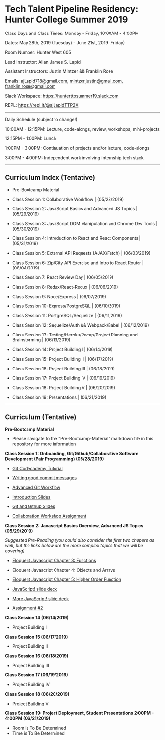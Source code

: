 # Tech Talent Pipeline Residency: Hunter College Summer 2019

Class Days and Class Times: Monday - Friday, 10:00AM - 4:00PM

Dates: May 28th, 2019 (Tuesday) - June 21st, 2019 (Friday)

Room Number: Hunter West 605

Lead Instructor: Allan James S. Lapid

Assistant Instructors: Justin Mintzer && Franklin Rose

Emails: ajLapid718@gmail.com, mintzer.justin@gmail.com, franklin.rose@gmail.com

Slack Workspace: https://hunterttpsummer19.slack.com

REPL: https://repl.it/@ajLapidTTP2X

---

Daily Schedule (subject to change!)

10:00AM - 12:15PM: Lecture, code-alongs, review, workshops, mini-projects

12:15PM - 1:00PM: Lunch

1:00PM - 3:00PM: Continuation of projects and/or lecture, code-alongs

3:00PM - 4:00PM: Independent work involving internship tech stack

---

## Curriculum Index (Tentative)

- Pre-Bootcamp Material

- Class Session 1:
Collaborative Workflow | (05/28/2019)

- Class Session 2: JavaScript Basics and Advanced JS Topics | (05/29/2019)

- Class Session 3: JavaScript DOM Manipulation and Chrome Dev Tools | (05/30/2019)

- Class Session 4: Introduction to React and React Components | (05/31/2019)

- Class Session 5: External API Requests (AJAX/Fetch) | (06/03/2019)

- Class Session 6: Zip/City API Exercise and Intro to React Router | (06/04/2019)

- Class Session 7: React Review Day | (06/05/2019)

- Class Session 8: Redux/React-Redux | (06/06/2019)

- Class Session 9: Node/Express | (06/07/2019)

- Class Session 10: Express/PostgreSQL | (06/10/2019)

- Class Session 11: PostgreSQL/Sequelize | (06/11/2019)

- Class Session 12: Sequelize/Auth && Webpack/Babel | (06/12/2019)

- Class Session 13: Testing/Heroku/Recap/Project Planning and Brainstorming | (06/13/2019)

- Class Session 14: Project Building I | (06/14/2019)

- Class Session 15: Project Building II | (06/17/2019)

- Class Session 16: Project Building III | (06/18/2019)

- Class Session 17: Project Building IV | (06/19/2019)

- Class Session 18: Project Building V | (06/20/2019)

- Class Session 19: Presentations | (06/21/2019)

---

## Curriculum (Tentative)

**Pre-Bootcamp Material**

- Please navigate to the "Pre-Bootcamp-Material" markdown file in this repository for more information

**Class Session 1: Onboarding, Git/Github/Collaborative Software Development (Pair Programming) (05/28/2019)**

- [Git Codecademy Tutorial](https://www.codecademy.com/learn/learn-git)

- [Writing good commit messages](https://medium.com/compass-true-north/writing-good-commit-messages-fc33af9d6321)

- [Advanced Git Workflow](https://www.atlassian.com/git/tutorials/comparing-workflows)

- [Introduction Slides](https://docs.google.com/presentation/d/1P31jGaBOcQlogrio5jF8Y7hCw8s4BLnTfxBO8yhdDKo/edit?usp=sharing)

- [Git and Github Slides](https://docs.google.com/presentation/d/1L5kn5xmH_qqcPMkH933bHDEzTU1Eh51YSBFMKqickRI/edit?usp=sharing)

- [Collaboration Workshop Assignment](https://docs.google.com/document/d/14SccR3ajxPBK64hfW1ngtFh5xloZHSSK5V4vSTh0Jlc/edit?usp=sharing)

**Class Session 2: Javascript Basics Overview, Advanced JS Topics (05/29/2019)**

 _Suggested Pre-Reading (you could also consider the first two chapers as well, but the links below are the more complex topics that we will be covering)_

- [Eloquent Javascript Chapter 3: Functions](http://eloquentjavascript.net/03_functions.html)

- [Eloquent Javascript Chapter 4: Objects and Arrays](http://eloquentjavascript.net/04_data.html)

- [Eloquent Javascript Chapter 5: Higher Order Function](http://eloquentjavascript.net/05_higher_order.html)

- [JavaScript! slide deck](https://drive.google.com/file/d/1JL2pjlW0np5sxY8uKLQdU_W8vd3PPXdM/view?usp=sharing)

- [More JavaScript! slide deck](https://drive.google.com/file/d/1RAYPYLNmtDRqLy1bBFuDxpqsiOnYOpRg/view?usp=sharing)

- [Assignment #2](https://docs.google.com/document/d/1EezLzZk3OmCEF6GICIngtiU1NggznZtyYA4bsqjg5fo/edit#heading=h.oooip3m3scyd)

**Class Session 14 (06/14/2019)**
- Project Building I

**Class Session 15 (06/17/2019)**
- Project Building II

**Class Session 16 (06/18/2019)**
- Project Building III

**Class Session 17 (06/19/2019)**
- Project Building IV

**Class Session 18 (06/20/2019)**
- Project Building V

**Class Session 19: Project Deployment, Student Presentations 2:00PM - 4:00PM (06/21/2019)**
  - Room is To Be Determined
  - Time is To Be Determined
